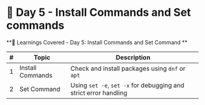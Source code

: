 # 📅 Day 5 - Install Commands and Set commands

**📘 Learnings Covered - Day 5: Install Commands and Set Command **

| # |       Topic      |                            Description                           |
| - | ---------------- | ---------------------------------------------------------------- |
| 1 | Install Commands | Check and install packages using `dnf` or `apt`                  |
| 2 | Set Command      | Using `set -e`, `set -x` for debugging and strict error handling |
